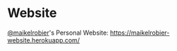 # Website
[@maikelrobier](https://github.com/maikelrobier)'s Personal Website: https://maikelrobier-website.herokuapp.com/
